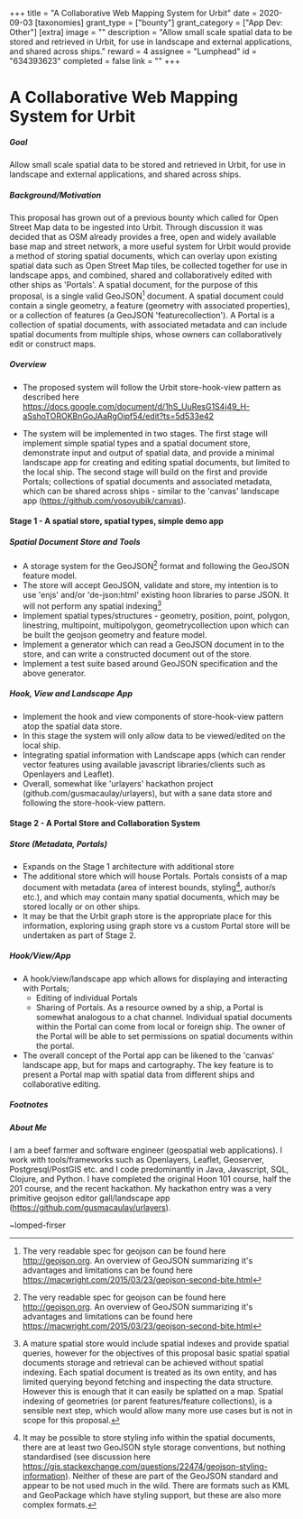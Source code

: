 +++
title = "﻿A Collaborative Web Mapping System for Urbit"
date = 2020-09-03
[taxonomies]
grant_type = ["bounty"]
grant_category = ["App Dev: Other"]
[extra]
image = ""
description = "Allow small scale spatial data to be stored and retrieved in Urbit, for use in landscape and external applications, and shared across ships."
reward = 4
assignee = "Lumphead"
id = "634393623"
completed = false
link = ""
+++

A Collaborative Web Mapping System for Urbit
==================

##### Goal


Allow small scale spatial data to be stored and retrieved in Urbit, for use in landscape and external applications, and shared across ships.

##### Background/Motivation


This proposal has grown out of a previous bounty which called for Open Street Map data to be ingested into Urbit.  Through discussion it was decided that as OSM already provides a free, open and widely available base map and street network, a more useful system for Urbit would provide a method of storing spatial documents, which can overlay upon existing spatial data such as Open Street Map tiles, be collected together for use in landscape apps, and combined, shared and collaboratively edited with other ships as 'Portals'.  A spatial document, for the purpose of this proposal, is a single valid GeoJSON[^1] document.  A spatial document could contain a single geometry, a feature (geometry with associated properties), or a collection of features (a GeoJSON 'featurecollection').  A Portal is a collection of spatial documents, with associated metadata and can include spatial documents from multiple ships, whose owners can collaboratively edit or construct maps.  

##### Overview


 * The proposed system will follow the Urbit store-hook-view pattern as described here https://docs.google.com/document/d/1hS_UuResG1S4j49_H-aSshoTOROKBnGoJAaRgOipf54/edit?ts=5d533e42

 * The system will be implemented in two stages.  The first stage will implement simple spatial types and a spatial document store, demonstrate input and output of spatial data, and provide a minimal landscape app for creating and editing spatial documents, but limited to the local ship.  The second stage will build on the first and provide Portals; collections of spatial documents and associated metadata, which can be shared across ships - similar to the 'canvas' landscape app (https://github.com/yosoyubik/canvas).

#### Stage 1 - A spatial store, spatial types, simple demo app


##### Spatial Document Store and Tools

 * A storage system for the GeoJSON[^1] format and following the GeoJSON feature model.  
 * The store will accept GeoJSON, validate and store, my intention is to use 'enjs' and/or 'de-json:html' existing hoon libraries to parse JSON.  It will not perform any spatial indexing[^2]
 * Implement spatial types/structures - geometry, position, point, polygon, linestring, multipoint, multipolygon, geometrycollection upon which can be built the geojson geometry and feature model.
 * Implement a generator which can read a GeoJSON document in to the store, and can write a constructed document out of the store.
 * Implement a test suite based around GeoJSON specification and the above generator.
 
##### Hook, View and Landscape App

 * Implement the hook and view components of store-hook-view pattern atop the spatial data store.
 * In this stage the system will only allow data to be viewed/edited on the local ship.
 * Integrating spatial information with Landscape apps (which can render vector features using available javascript libraries/clients such as Openlayers and Leaflet).
 * Overall, somewhat like 'urlayers' hackathon project (github.com/gusmacaulay/urlayers), but with a sane data store and following the store-hook-view pattern.

#### Stage 2 - A Portal Store and Collaboration System

##### Store (Metadata,  Portals)

 * Expands on the Stage 1 architecture with additional store
 * The additional store which will house Portals.  Portals consists of a map document with metadata (area of interest bounds, styling[^3], author/s etc.), and which may contain many spatial documents, which may be stored locally or on other ships.
 * It may be that the Urbit graph store is the appropriate place for this information, exploring using graph store vs a custom Portal store will be undertaken as part of Stage 2.  
 
##### Hook/View/App

* A hook/view/landscape app which allows for displaying and interacting with Portals;
   * Editing of individual Portals
   * Sharing of Portals. As a resource owned by a ship, a Portal is somewhat analogous to a chat channel. Individual spatial documents within the Portal can come from local or foreign ship.  The owner of the Portal will be able to set permissions on spatial documents within the portal.
 * The overall concept of the Portal app can be likened to the 'canvas' landscape app, but for maps and cartography.  The key feature is to present a Portal map with spatial data from different ships and collaborative editing.

##### Footnotes

[^1]: The very readable spec for geojson can be found here http://geojson.org.  An overview of GeoJSON summarizing 
it's advantages and limitations can be found here https://macwright.com/2015/03/23/geojson-second-bite.html

[^2]: A mature spatial store would include spatial indexes and provide spatial queries, however for the objectives of this proposal basic spatial spatial documents storage and retrieval can be achieved without spatial indexing.  Each spatial document is treated as its own entity, and has limited querying beyond fetching and inspecting the data structure.  However this is enough that it can easily be splatted on a map.  Spatial indexing of geometries (or parent features/feature collections), is a sensible next step, which would allow many more use cases but is not in scope for this proposal.  

[^3]: It may be possible to store styling info within the spatial documents, there are at least two GeoJSON style storage conventions, but nothing standardised (see discussion here https://gis.stackexchange.com/questions/22474/geojson-styling-information).  Neither of these are part of the GeoJSON standard and appear to be not used much in the wild.  There are formats such as KML and GeoPackage which have styling support, but these are also more complex formats.

##### About Me

I am a beef farmer and software engineer (geospatial web applications).  I work with tools/frameworks such as Openlayers, Leaflet, Geoserver, Postgresql/PostGIS etc.  and I code predominantly in Java, Javascript, SQL, Clojure, and Python.  I have completed the original Hoon 101 course, half the 201 course, and the recent hackathon.  My hackathon entry was a very primitive geojson editor gall/landscape app (https://github.com/gusmacaulay/urlayers).


~lomped-firser

    